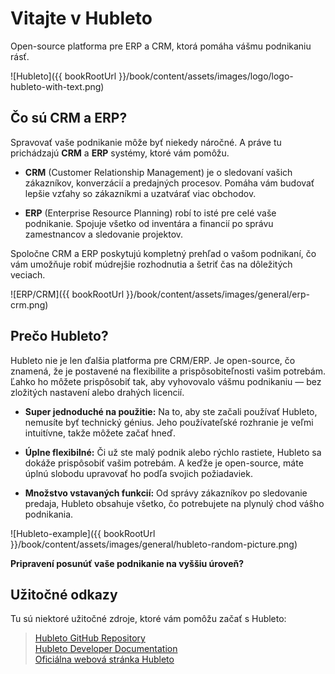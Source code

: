 # Vitajte v Hubleto

Open-source platforma pre ERP a CRM, ktorá pomáha vášmu podnikaniu rásť.

![Hubleto]({{ bookRootUrl }}/book/content/assets/images/logo/logo-hubleto-with-text.png)

## Čo sú CRM a ERP?

Spravovať vaše podnikanie môže byť niekedy náročné. A práve tu prichádzajú **CRM** a **ERP** systémy, ktoré vám pomôžu.

* **CRM** (Customer Relationship Management) je o sledovaní vašich zákazníkov, konverzácií a predajných procesov. Pomáha vám budovať lepšie vzťahy so zákazníkmi a uzatvárať viac obchodov.

* **ERP** (Enterprise Resource Planning) robí to isté pre celé vaše podnikanie. Spojuje všetko od inventára a financií po správu zamestnancov a sledovanie projektov.

Spoločne CRM a ERP poskytujú kompletný prehľad o vašom podnikaní, čo vám umožňuje robiť múdrejšie rozhodnutia a šetriť čas na dôležitých veciach.

![ERP/CRM]({{ bookRootUrl }}/book/content/assets/images/general/erp-crm.png)

## Prečo Hubleto?

Hubleto nie je len ďalšia platforma pre CRM/ERP. Je open-source, čo znamená, že je postavené na flexibilite a prispôsobiteľnosti vašim potrebám. Ľahko ho môžete prispôsobiť tak, aby vyhovovalo vášmu podnikaniu — bez zložitých nastavení alebo drahých licencií.

* **Super jednoduché na použitie:** Na to, aby ste začali používať Hubleto, nemusíte byť technický génius. Jeho používateľské rozhranie je veľmi intuitívne, takže môžete začať hneď.

* **Úplne flexibilné:** Či už ste malý podnik alebo rýchlo rastiete, Hubleto sa dokáže prispôsobiť vašim potrebám. A keďže je open-source, máte úplnú slobodu upravovať ho podľa svojich požiadaviek.

* **Množstvo vstavaných funkcií:** Od správy zákazníkov po sledovanie predaja, Hubleto obsahuje všetko, čo potrebujete na plynulý chod vášho podnikania.

![Hubleto-example]({{ bookRootUrl }}/book/content/assets/images/general/hubleto-random-picture.png)

**Pripravení posunúť vaše podnikanie na vyššiu úroveň?**

## Užitočné odkazy

Tu sú niektoré užitočné zdroje, ktoré vám pomôžu začať s Hubleto:

> [Hubleto GitHub Repository](https://github.com/wai-blue/hubleto)  
> [Hubleto Developer Documentation](https://developer.hubleto.com/about)  
> [Oficiálna webová stránka Hubleto](https://www.hubleto.com/en/)
